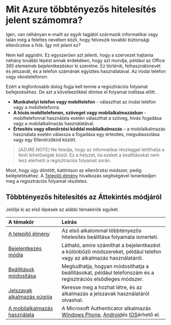 <properties
    pageTitle="Mit Azure többtényezős hitelesítés jelent számomra?"
    description="Ez a az Azure többtényezős hitelesítés oldalt, amely segítséget nyújt a felhasználóknak az első használni, a Azure többtényezős hitelesítés."
    services="multi-factor-authentication"
    documentationCenter=""
    authors="kgremban"
    manager="femila"
    editor="curtland"/>

<tags
    ms.service="multi-factor-authentication"
    ms.workload="identity"
    ms.tgt_pltfrm="na"
    ms.devlang="na"
    ms.topic="article"
    ms.date="08/22/2016"
    ms.author="kgremban"/>



# <a name="what-does-azure-multi-factor-authentication-mean-for-me"></a>Mit Azure többtényezős hitelesítés jelent számomra?

Igen, van néhányan e-mailt az egyik tagjától származik informatikai vagy talán még a felettes nevében közli, hogy felveszik további biztonsági ellenőrzése a fiók.  Így mit jelent ez?

Nem kell aggódni.  Ez egyszerűen azt jelenti, hogy a szervezet hajtania néhány további lépést annak érdekében, hogy azt mondja, például az Office 365 elemeinek bejelentkezéskor ki szeretne.  Ez történik, felhasználónevét és jelszavát, és a telefon számának együttes használatával.  Az irodai telefon vagy okostelefonon.

Ezért a legfontosabb dolog fogja kell tennie a regisztrációs folyamat befejezéséhez.  De azt a következőkkel döntse el folyamat indítása előtt.

- **Munkahelyi telefon vagy mobiltelefon** - választhat az irodai telefon vagy a mobiltelefonra.
- **A hívás mobiltelefonon, szöveget vagy mobilalkalmazásban** - mobiltelefonnal használata esetén választhat a szöveg, hívás fogadása vagy a mobilalkalmazás használatával.
- **Értesítés vagy ellenőrzési kóddal mobilalkalmazás** – a mobilalkalmazás használata esetén válassza a fogadása egy értesítés, megválaszolása vagy egy Ellenőrzőkód között.

> [AZURE.NOTE]  Ne feledje, hogy az informatikai részleggel letilthatja a fenti lehetőségek közül.  Ez a helyzet, ha ezeket a beállításokat nem lesz elérhető a regisztrációs folyamat során.

Most, hogy úgy döntött, kattintson az ellenőrzési módszer, pedig beléptetéséhez.  A [Telepítő élmény](../multi-factor-authentication-end-user-first-time.md) hivatkozás segítségével Ismerkedjen meg a regisztrációs folyamat részletes.


## <a name="how-to-get-going-with-multi-factor-authentication"></a>Többtényezős hitelesítés az Áttekintés módjáról

Jelölje ki az első lépések az alábbi témakörök egyikét.

A témakör|Leírás
:------------- | :------------- |
[A telepítő élmény](../multi-factor-authentication-end-user-first-time.md)|  Az első alkalommal többtényezős hitelesítés beállítása folyamata ismerteti.
[Bejelentkezés módja](../multi-factor-authentication-end-user-signin.md)|Látható, amire számíthat a bejelentkezést a különböző módszereket, például telefon vagy az alkalmazás használatáról.
[Beállítások módosítása](../multi-factor-authentication-end-user-manage-settings.md)|Megtudhatja, hogyan módosíthatja a beállításokat, például telefonszám és a regisztrációs elsődleges módszer.
[Jelszavak alkalmazás súgója](../multi-factor-authentication-end-user-app-passwords.md)| Keresse meg a hozhat létre, és az alkalmazás a jelszavak használatáról olvashat.
[A mobilalkalmazás használata](../multi-factor-authentication-microsoft-authenticator.md)|A Microsoft Authenticator alkalmazás [Windows Phone](http://go.microsoft.com/fwlink/?Linkid=825071), [Android](http://go.microsoft.com/fwlink/?Linkid=825072)és [IOS](http://go.microsoft.com/fwlink/?Linkid=825073)érhető el.
